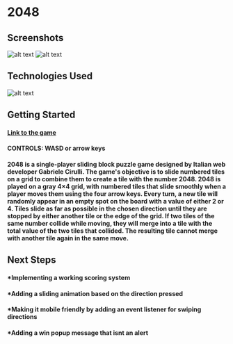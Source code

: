 #  2048




## Screenshots


![alt text](https://i.imgur.com/nVMTwqQ.png " ")
![alt text](https://i.imgur.com/AH4wovw.png " ")

## Technologies Used


![alt text](https://i.imgur.com/F8UEVpHg.png " ")

## Getting Started


#### [Link to the game](https://pages.git.generalassemb.ly/RChan/project-1/)

#### CONTROLS: WASD or arrow keys

#### 2048 is a single-player sliding block puzzle game designed by Italian web developer Gabriele Cirulli. The game's objective is to slide numbered tiles on a grid to combine them to create a tile with the number 2048. 2048 is played on a gray 4×4 grid, with numbered tiles that slide smoothly when a player moves them using the four arrow keys. Every turn, a new tile will randomly appear in an empty spot on the board with a value of either 2 or 4. Tiles slide as far as possible in the chosen direction until they are stopped by either another tile or the edge of the grid. If two tiles of the same number collide while moving, they will merge into a tile with the total value of the two tiles that collided. The resulting tile cannot merge with another tile again in the same move. 

## Next Steps


#### *Implementing a working scoring system
#### *Adding a sliding animation based on the direction pressed
#### *Making it mobile friendly by adding an event listener for swiping directions
#### *Adding a win popup message that isnt an alert


